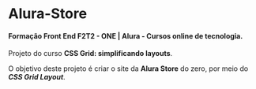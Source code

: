# Alura-Store
 #### Formação Front End F2T2 - ONE | Alura - Cursos online de tecnologia.

 Projeto do curso **CSS Grid: simplificando layouts**. 
 
 O objetivo deste projeto é criar o site da **Alura Store** do zero, por meio do **_CSS Grid Layout_**.


